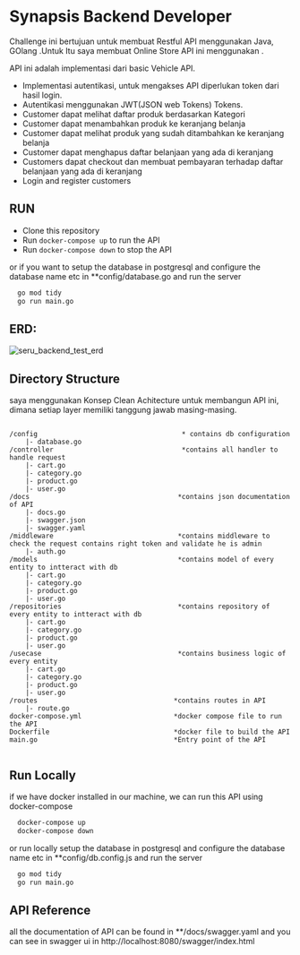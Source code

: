
# Synapsis Backend Developer

Challenge ini bertujuan untuk membuat Restful API menggunakan Java, GOlang .Untuk Itu saya membuat Online Store API ini menggunakan .

API ini adalah implementasi dari basic Vehicle API.

- Implementasi autentikasi, untuk mengakses API diperlukan token dari hasil login. 
- Autentikasi menggunakan JWT(JSON web Tokens) Tokens.
- Customer dapat melihat daftar produk berdasarkan Kategori
- Customer dapat menambahkan produk ke keranjang belanja
- Customer dapat melihat produk yang sudah ditambahkan ke keranjang belanja
- Customer dapat menghapus daftar belanjaan yang ada di keranjang
- Customers dapat checkout dan membuat pembayaran terhadap daftar belanjaan yang ada di keranjang
- Login and register customers
## RUN

- Clone this repository
- Run `docker-compose up` to run the API
- Run `docker-compose down` to stop the API

or if you want to setup the database in postgresql and configure the database name etc in **config/database.go and run the server

```bash
  go mod tidy
  go run main.go
```


## ERD:
 ![seru_backend_test_erd](https://user-images.githubusercontent.com/90734992/244950440-332dc314-3fb0-4c43-9696-b996a132fa37.jpeg)


 ## Directory Structure

saya menggunakan Konsep Clean Achitecture untuk membangun API ini, dimana setiap layer memiliki tanggung jawab masing-masing.
```

/config                                    * contains db configuration 
    |- database.go
/controller                                *contains all handler to handle request
    |- cart.go
    |- category.go
    |- product.go
    |- user.go
/docs                                     *contains json documentation of API
    |- docs.go
    |- swagger.json
    |- swagger.yaml
/middleware                               *contains middleware to check the request contains right token and validate he is admin
    |- auth.go
/models                                   *contains model of every entity to intteract with db
    |- cart.go
    |- category.go
    |- product.go
    |- user.go
/repositories                             *contains repository of every entity to intteract with db
    |- cart.go
    |- category.go
    |- product.go
    |- user.go
/usecase                                  *contains business logic of every entity
    |- cart.go
    |- category.go
    |- product.go
    |- user.go
/routes                                  *contains routes in API
    |- route.go
docker-compose.yml                       *docker compose file to run the API
Dockerfile                               *docker file to build the API
main.go                                  *Entry point of the API
  
```



## Run Locally

if we have docker installed in our machine, we can run this API using docker-compose

```bash
  docker-compose up
  docker-compose down
```

or 
run locally setup the database in postgresql and configure the database name etc in **config/db.config.js and run the server

```bash
  go mod tidy
  go run main.go
```


## API Reference

all the documentation of API can be found in **/docs/swagger.yaml
and you can see in swagger ui in http://localhost:8080/swagger/index.html
